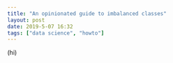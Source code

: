 ```yaml
---
title: "An opinionated guide to imbalanced classes"
layout: post
date: 2019-5-07 16:32
tags: ["data science", "howto"]
---
```


(hi)

<script src="https://gist.github.com/artificialsoph/6906ff7ca66531a6c660a0cc24355ff4.js"></script>
